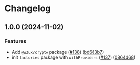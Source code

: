 # Changelog

## 1.0.0 (2024-11-02)


### Features

* Add `@w3ux/crypto` package ([#138](https://github.com/w3ux/w3ux-library/issues/138)) ([bd683b7](https://github.com/w3ux/w3ux-library/commit/bd683b7a6ed149d2778274ddb92d5694ade2a5bc))
* init `factories` package with `withProviders` ([#137](https://github.com/w3ux/w3ux-library/issues/137)) ([0864d68](https://github.com/w3ux/w3ux-library/commit/0864d68f305208f9fa46537efd49a0245a8e9e4b))
